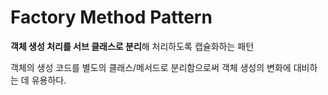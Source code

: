 # Factory Method Pattern

**객체 생성 처리를 서브 클래스로 분리**해 처리하도록 캡슐화하는 패턴

객체의 생성 코드를 별도의 클래스/메서드로 분리함으로써 객체 생성의 변화에 대비하는 데 유용하다.

